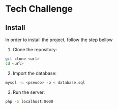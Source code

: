 # Tech Challenge

## Install

In order to install the project, follow the step bellow

1. Clone the repository:
```bash
git clone <url>
cd <url>
```

2. Import the database:
```bash
mysql -u <pseudo> -p < database.sql
```

3. Run the server:
```bash
php -S localhost:8000
```